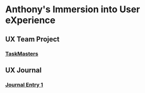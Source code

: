 # Anthony's Immersion into User eXperience 


## UX Team Project

### [TaskMasters](https://github.com/UsabilityEngineering/TaskMasters)

## UX Journal

### [Journal Entry 1](https://github.com/UsabilityEngineering/ux-portfolio-Brackett1/tree/master/ux-journal1)


